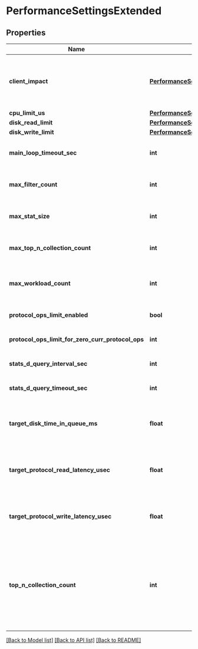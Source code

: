 # PerformanceSettingsExtended

## Properties
Name | Type | Description | Notes
------------ | ------------- | ------------- | -------------
**client_impact** | [**PerformanceSettingsSettingsClientImpact**](PerformanceSettingsSettingsClientImpact.md) | This indicates how much this workload can impact clients. The thresholds are added to the latency thresholds for computing the throttling limits. | [optional] 
**cpu_limit_us** | [**PerformanceSettingsSettingsCpuLimitUs**](PerformanceSettingsSettingsCpuLimitUs.md) |  | [optional] 
**disk_read_limit** | [**PerformanceSettingsSettingsCpuLimitUs**](PerformanceSettingsSettingsCpuLimitUs.md) |  | [optional] 
**disk_write_limit** | [**PerformanceSettingsSettingsCpuLimitUs**](PerformanceSettingsSettingsCpuLimitUs.md) |  | [optional] 
**main_loop_timeout_sec** | **int** | Maximum time the main PP Leader&#39;s loop will take to complete, in seconds. | [optional] 
**max_filter_count** | **int** | The maximum number of filters that can be applied to a configured performance dataset. | [optional] 
**max_stat_size** | **int** | The maximum size in bytes of a single performance dataset sample. | [optional] 
**max_top_n_collection_count** | **int** | The maximum valid value for the &#39;top_n_collection_count&#39; setting. | [optional] 
**max_workload_count** | **int** | The maximum number of workloads that can be pinned to a configured performance dataset. | [optional] 
**protocol_ops_limit_enabled** | **bool** | Limit workload performance by protocol ops. | [optional] 
**protocol_ops_limit_for_zero_curr_protocol_ops** | **int** | Protocol ops limit to set when current protocol ops on a node is zero. | [optional] 
**stats_d_query_interval_sec** | **int** | The number of seconds between consecutive queries to isi_stats_d. | [optional] 
**stats_d_query_timeout_sec** | **int** | The number of seconds before a query to isi_stats_d times out. | [optional] 
**target_disk_time_in_queue_ms** | **float** | The time in disk queue threshold (in milliseconds) beyond which Partitioned Performance considers a node to be degraded. | [optional] 
**target_protocol_read_latency_usec** | **float** | The read latency threshold (in microseconds) beyond which Partitioned Performance considers a node to be degraded. | [optional] 
**target_protocol_write_latency_usec** | **float** | The write latency threshold (in microseconds) beyond which Partitioned Performance considers a node to be degraded. | [optional] 
**top_n_collection_count** | **int** | The number of highest resource-consuming workloads tracked and collected by the system per configured performance dataset. The number of workloads pinned to a configured performance dataset does not count towards this value. | [optional] 

[[Back to Model list]](../README.md#documentation-for-models) [[Back to API list]](../README.md#documentation-for-api-endpoints) [[Back to README]](../README.md)


